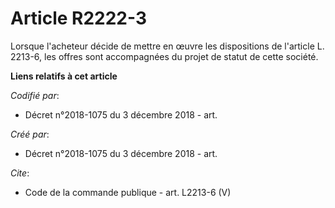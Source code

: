 # Article R2222-3

Lorsque l'acheteur décide de mettre en œuvre les dispositions de l'article L. 2213-6, les offres sont accompagnées du projet
de statut de cette société.

**Liens relatifs à cet article**

_Codifié par_:

  - Décret n°2018-1075 du 3 décembre 2018 - art.

_Créé par_:

  - Décret n°2018-1075 du 3 décembre 2018 - art.

_Cite_:

  - Code de la commande publique - art. L2213-6 (V)
